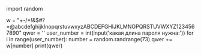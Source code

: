 import random

w = "+-/*!&$#?=@abcdefghijklnopqrstuvwxyzABCDEFGHIJKLMNOPQRSTUVWXYZ1234567890"
qwer = ''
user_number = int(input('какая длина пароля нужна:'))
for i in range(user_number):
    number = random.randrange(73)
    qwer += w[number]
print(qwer)
